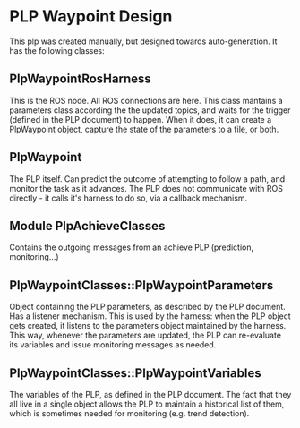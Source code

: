 # PLP Waypoint Design

This plp was created manually, but designed towards auto-generation. It has the following classes:

## PlpWaypointRosHarness
This is the ROS node. All ROS connections are here. This class mantains a parameters class according the the updated
topics, and waits for the trigger (defined in the PLP document) to happen. When it does, it can create a PlpWaypoint
object, capture the state of the parameters to a file, or both.

## PlpWaypoint
The PLP itself. Can predict the outcome of attempting to follow a path, and monitor the task as it advances. The PLP
does not communicate with ROS directly - it calls it's harness to do so, via a callback mechanism.

## Module PlpAchieveClasses
Contains the outgoing messages from an achieve PLP (prediction, monitoring...)

## PlpWaypointClasses::PlpWaypointParameters
Object containing the PLP parameters, as described by the PLP document. Has a listener mechanism. This is used by the
harness: when the PLP object gets created, it listens to the parameters object maintained by the harness. This way,
whenever the parameters are updated, the PLP can re-evaluate its variables and issue monitoring messages as needed.

## PlpWaypointClasses::PlpWaypointVariables
The variables of the PLP, as defined in the PLP document. The fact that they all live in a single object allows the
PLP to maintain a historical list of them, which is sometimes needed for monitoring (e.g. trend detection).


